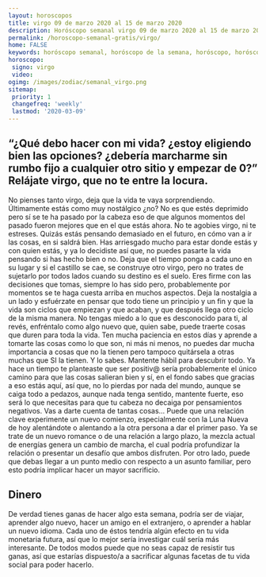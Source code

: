 ```yaml
---
layout: horoscopos
title: virgo 09 de marzo 2020 al 15 de marzo 2020 
description: Horóscopo semanal virgo 09 de marzo 2020 al 15 de marzo 2020. “¿Qué debo hacer con mi vida? ¿estoy eligiendo bien las opciones? ¿debería marcharme sin rumbo fijo a cualquier otro sitio y empezar de 0?” Relájate virgo, que no te entre la locura.
permalink: /horoscopo-semanal-gratis/virgo/
home: FALSE
keywords: horóscopo semanal, horóscopo de la semana, horóscopo, horóscopo gratis,horóscopos, horóscopo esperanza gracia, horoscopos virgo la semana, horóscopos gratis, Tarot, Astrologia, Zodíaco, virgo, horoscopo gratis, semanal
horoscopo:
 signo: virgo
 video:  
ogimg: /images/zodiac/semanal_virgo.png
sitemap:
 priority: 1
 changefreq: 'weekly'
 lastmod: '2020-03-09'
---
```




## “¿Qué debo hacer con mi vida? ¿estoy eligiendo bien las opciones? ¿debería marcharme sin rumbo fijo a cualquier otro sitio y empezar de 0?” Relájate virgo, que no te entre la locura.

No pienses tanto virgo, deja que la vida te vaya sorprendiendo. Últimamente estás como muy nostálgico ¿no? No es que estés deprimido pero sí se te ha pasado por la cabeza eso de que algunos momentos del pasado fueron mejores que en el que estás ahora. No te agobies virgo, ni te estreses. Quizás estás pensando demasiado en el futuro, en cómo van a ir las cosas, en si saldrá bien. Has arriesgado mucho para estar donde estás y con quien estás, y ya lo decidiste así que, no puedes pasarte la vida pensando si has hecho bien o no. Deja que el tiempo ponga a cada uno en su lugar y si el castillo se cae, se construye otro virgo, pero no trates de sujetarlo por todos lados cuando su destino es el suelo. Eres firme con las decisiones que tomas, siempre lo has sido pero, probablemente por momentos se te haga cuesta arriba en muchos aspectos. Deja la nostalgia a un lado y esfuérzate en pensar que todo tiene un principio y un fin y que la vida son ciclos que empiezan y que acaban, y que después llega otro ciclo de la misma manera. No tengas miedo a lo que es desconocido para ti, al revés, enfréntalo como algo nuevo que, quien sabe, puede traerte cosas que duren para toda la vida. Ten mucha paciencia en estos días y aprende a tomarte las cosas como lo que son, ni más ni menos, no puedes dar mucha importancia a cosas que no la tienen pero tampoco quitársela a otras muchas que SI la tienen. Y lo sabes. Mantente hábil para descubrir todo. Ya hace un tiempo te planteaste que ser positiv@ sería probablemente el único camino para que las cosas salieran bien y sí, en el fondo sabes que gracias a eso estás aquí, así que, no lo pierdas por nada del mundo, aunque se caiga todo a pedazos, aunque nada tenga sentido, mantente fuerte, eso será lo que necesitas para que tu cabeza no decaiga por pensamientos negativos. Vas a darte cuenta de tantas cosas…
Puede que una relación clave experimente un nuevo comienzo, especialmente con la Luna Nueva de hoy alentándote o alentando a la otra persona a dar el primer paso. Ya se trate de un nuevo romance o de una relación a largo plazo, la mezcla actual de energías genera un cambio de marcha, el cual podría profundizar la relación o presentar un desafío que ambos disfruten. Por otro lado, puede que debas llegar a un punto medio con respecto a un asunto familiar, pero esto podría implicar hacer un mayor sacrificio.

## Dinero

De verdad tienes ganas de hacer algo esta semana, podría ser de  viajar, aprender algo nuevo, hacer un amigo en el extranjero, o aprender a hablar un nuevo idioma. Cada uno de éstos tendría algún efecto en tu vida monetaria futura, así que lo mejor sería investigar cuál sería más interesante. De todos modos puede que no seas capaz de resistir tus ganas, así que estarías dispuesto/a a sacrificar algunas facetas de tu vida social para poder hacerlo.